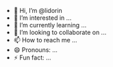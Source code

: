 - 👋 Hi, I’m @lidorin
- 👀 I’m interested in ...
- 🌱 I’m currently learning ...
- 💞️ I’m looking to collaborate on ...
- 📫 How to reach me ...
- 😄 Pronouns: ...
- ⚡ Fun fact: ...

<!---
lidorin/lidorin is a ✨ special ✨ repository because its `README.md` (this file) appears on your GitHub profile.
You can click the Preview link to take a look at your changes.
--->
